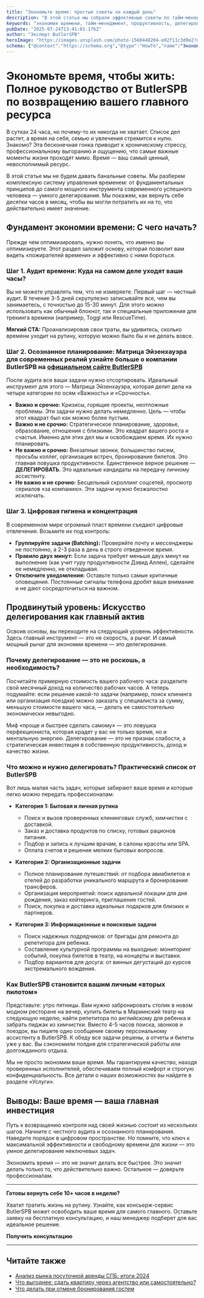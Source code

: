 ```yaml
---
title: "Экономьте время: простые советы на каждый день"
description: "В этой статье мы собрали эффективные советы по тайм-менеджменту и делегированию. Узнайте, как простые привычки и помощь ButlerSPB могут освободить часы для вас."
keywords: "экономия времени, тайм-менеджмент, продуктивность, делегирование, лайфхаки для жизни, ButlerSPB"
pubDate: "2025-07-24T13:41:01.176Z"
author: "Эксперт ButlerSPB"
heroImage: "https://images.unsplash.com/photo-1560448204-e02f11c3d0e2?q=80&w=2070&auto=format&fit=crop"
schema: {"@context":"https://schema.org","@type":"HowTo","name":"Экономьте время: простые советы на каждый день","description":"В этой статье мы собрали эффективные советы по тайм-менеджменту и делегированию. Узнайте, как простые привычки и помощь ButlerSPB могут освободить часы для вас.","image":{"@type":"ImageObject","url":"https://images.unsplash.com/photo-1560448204-e02f11c3d0e2?q=80&w=2070&auto=format&fit=crop"},"aggregateRating":{"@type":"AggregateRating","ratingValue":"4.8","reviewCount":508,"bestRating":"5","worstRating":"1"},"publisher":{"@type":"Organization","name":"Блог ButlerSPB","logo":{"@type":"ImageObject","url":"https://butlerspb-blog.netlify.app/favicon.ico"}},"mainEntityOfPage":{"@type":"WebPage","@id":"https://butlerspb-blog.netlify.app/blog/ekonomte-vremya/"}}
---
```

# Экономьте время, чтобы жить: Полное руководство от ButlerSPB по возвращению вашего главного ресурса

В сутках 24 часа, но почему-то их никогда не хватает. Список дел растет, а время на себя, семью и увлечения стремится к нулю. Знакомо? Эта бесконечная гонка приводит к хроническому стрессу, профессиональному выгоранию и ощущению, что самые важные моменты жизни проходят мимо. Время — ваш самый ценный, невосполнимый ресурс.

В этой статье мы не будем давать банальные советы. Мы разберем комплексную систему управления временем: от фундаментальных принципов до самого мощного инструмента современного успешного человека — умного делегирования. Мы покажем, как вернуть себе десятки часов в месяц, чтобы вы могли потратить их на то, что действительно имеет значение.

## Фундамент экономии времени: С чего начать?

Прежде чем оптимизировать, нужно понять, что именно вы оптимизируете. Этот раздел заложит основу, которая позволит вам видеть «пожирателей времени» и эффективно с ними бороться.

### Шаг 1. Аудит времени: Куда на самом деле уходят ваши часы?

Вы не можете управлять тем, что не измеряете. Первый шаг — честный аудит. В течение 3-5 дней скрупулезно записывайте все, чем вы занимаетесь, с точностью до 15-30 минут. Для этого можно использовать как обычный блокнот, так и специальные приложения для трекинга времени (например, Toggl или RescueTime).

**Мягкий CTA:** Проанализировав свои траты, вы удивитесь, сколько времени уходит на рутину, которую можно было бы и не делать вовсе.

### Шаг 2. Осознанное планирование: Матрица Эйзенхауэра для современных реалий узнайте больше о компании ButlerSPB на <a href="https://butlerspb.ru/o-nas" target="_blank" rel="nofollow">официальном сайте ButlerSPB</a>

После аудита все ваши задачи нужно отсортировать. Идеальный инструмент для этого — Матрица Эйзенхауэра, которая делит дела на четыре категории по осям «Важность» и «Срочность».

*   **Важно и срочно:** Кризисы, горящие проекты, неотложные проблемы. Эти задачи нужно делать немедленно. Цель — чтобы этот квадрат был как можно более пустым.
*   **Важно и не срочно:** Стратегическое планирование, здоровье, образование, отношения с близкими. Это квадрат вашего роста и счастья. Именно для этих дел мы и освобождаем время. Их нужно планировать.
*   **Не важно и срочно:** Внезапные звонки, большинство писем, просьбы коллег, организация встреч, бронирование билетов. Это главная ловушка продуктивности. Единственное верное решение — **ДЕЛЕГИРОВАТЬ**. Это идеальные кандидаты на передачу личному ассистенту.
*   **Не важно и не срочно:** Бесцельный скроллинг соцсетей, просмотр сериалов «за компанию». Эти задачи нужно безжалостно исключать.

### Шаг 3. Цифровая гигиена и концентрация

В современном мире огромный пласт времени съедают цифровые отвлечения. Возьмите их под контроль:

*   **Группируйте задачи (Batching):** Проверяйте почту и мессенджеры не постоянно, а 2-3 раза в день в строго отведенное время.
*   **Правило двух минут:** Если задача требует меньше двух минут на выполнение (как учит гуру продуктивности Дэвид Аллен), сделайте ее немедленно, не откладывая.
*   **Отключите уведомления:** Оставьте только самые критичные оповещения. Постоянные сигналы телефона дробят ваше внимание и не дают сосредоточиться на важном.

## Продвинутый уровень: Искусство делегирования как главный актив

Освоив основы, вы переходите на следующий уровень эффективности. Здесь главный инструмент — это не скорость, а рычаг. И самый мощный рычаг для экономии времени — это делегирование.

### Почему делегирование — это не роскошь, а необходимость?

Посчитайте примерную стоимость вашего рабочего часа: разделите свой месячный доход на количество рабочих часов. А теперь подумайте: если решение какой-то задачи (например, поиск клининга или организация поездки) можно заказать у специалиста за сумму, меньшую стоимости вашего часа, — делать ее самостоятельно экономически невыгодно.

Миф «проще и быстрее сделать самому» — это ловушка перфекциониста, которая крадет у вас не только время, но и ментальную энергию. Делегирование — это не признак слабости, а стратегическая инвестиция в собственную продуктивность, доход и качество жизни.

### Что можно и нужно делегировать? Практический список от ButlerSPB

Вот лишь малая часть задач, которые забирают ваше время и которые легко можно передать профессионалам:

*   **Категория 1: Бытовая и личная рутина**
    *   Поиск и вызов проверенных клининговых служб, химчистки с доставкой.
    *   Заказ и доставка продуктов по списку, готовых рационов питания.
    *   Подбор и запись к лучшим врачам, в салоны красоты или SPA.
    *   Оплата счетов и решение мелких бытовых вопросов.

*   **Категория 2: Организационные задачи**
    *   Полное планирование путешествий: от подбора авиабилетов и отелей до разработки уникального маршрута и бронирования трансферов.
    *   Организация мероприятий: поиск идеальной локации для дня рождения, заказ кейтеринга, приглашение гостей.
    *   Поиск, покупка и доставка идеальных подарков для близких и партнеров.

*   **Категория 3: Информационные и поисковые задачи**
    *   Поиск надежных подрядчиков: от бригады для ремонта до репетитора для ребенка.
    *   Составление культурной программы на выходные: мониторинг событий, покупка билетов в театр, на концерты и выставки.
    *   Подбор вариантов для досуга: от винных дегустаций до курсов экстремального вождения.

### Как ButlerSPB становится вашим личным «вторых пилотом»

Представьте: утро пятницы. Вам нужно забронировать столик в новом модном ресторане на вечер, купить билеты в Мариинский театр на следующую неделю, найти репетитора по английскому для ребенка и забрать пиджак из химчистки. Вместо 4-5 часов поиска, звонков и поездок, вы пишете одно сообщение своему персональному ассистенту в ButlerSPB. К обеду все задачи решены, а отчеты и билеты уже у вас. Вы сэкономили полдня для стратегической работы или долгожданного отдыха.

Мы не просто экономим ваше время. Мы гарантируем качество, находя проверенных исполнителей, обеспечиваем полный комфорт и строгую конфиденциальность. Все детали о наших возможностях вы найдете в разделе «Услуги».

## Выводы: Ваше время — ваша главная инвестиция

Путь к возвращению контроля над своей жизнью состоит из нескольких шагов. Начните с честного аудита и осознанного планирования. Наведите порядок в цифровом пространстве. Но помните, что ключ к максимальной эффективности и свободному времени для жизни — это умное делегирование неключевых задач.

Экономить время — это не значит делать все быстрее. Это значит делать только то, что действительно важно. Остальное — доверьте профессионалам.

---

**Готовы вернуть себе 10+ часов в неделю?**

Хватит тратить жизнь на рутину. Узнайте, как консьерж-сервис ButlerSPB может освободить ваше время для самого главного. Оставьте заявку на бесплатную консультацию, и наш менеджер подберет для вас идеальное решение.

**Получить консультацию**

---

## Читайте также

*   [Анализ рынка посуточной аренды СПБ: итоги 2024](/blog/analiz-rynka-posutochnoy-arendy-spb-itogi-2024/)
*   [Что выгоднее: сдать квартиру через агентство или самостоятельно?](/blog/chto-vygodnee-sdat-kvartiru-cherez-agentstvo-ili-samostoyatelno/)
*   [Что делать при отмене бронирования гостем](/blog/chto-delat-pri-otmene-bronirovaniya-gostem/)

